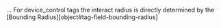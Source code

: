 ...
For device_control tags the interact radius is directly determined by the [Bounding Radius][object#tag-field-bounding-radius]
